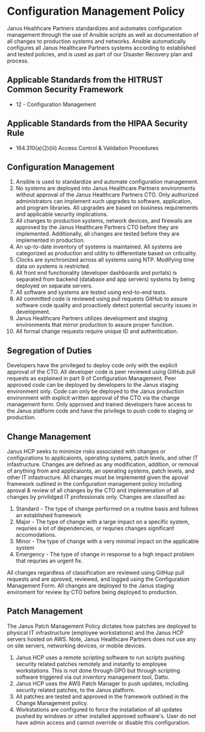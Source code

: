 # Configuration Management Policy

Janus Healthcare Partners standardizes and automates configuration management through the use of Ansible scripts as well as documentation of all changes to production systems and networks. Ansible automatically configures all Janus Healthcare Partners systems according to established and tested policies, and is used as part of our Disaster Recovery plan and process.

## Applicable Standards from the HITRUST Common Security Framework

* 12 - Configuration Management

## Applicable Standards from the HIPAA Security Rule

* 164.310(a)(2)(iii) Access Control & Validation Procedures

## Configuration Management

1. Ansible is used to standardize and automate configuration management.
2. No systems are deployed into Janus Healthcare Partners environments without approval of the Janus Healthcare Partners CTO.  Only authorized administrators can implement such upgrades to software, application, and program libraries.  All upgrades are based on business requirements and applicable security implications.
4. All changes to production systems, network devices, and firewalls are approved by the Janus Healthcare Partners CTO before they are implemented. Additionally, all changes are tested before they are implemented in production.
5. An up-to-date inventory of systems is maintained. All systems are categorized as production and utility to differentiate based on criticality.
6. Clocks are synchronized across all systems using NTP. Modifying time data on systems is restricted.
7. All front end functionality (developer dashboards and portals) is separated from backend (database and app servers) systems by being deployed on separate servers.
8. All software and systems are tested using end-to-end tests.
9. All committed code is reviewed using pull requests GitHub to assure software code quality and proactively detect potential security issues in development.
10. Janus Healthcare Partners utilizes development and staging environments that mirror production to assure proper function.
11. All formal change requests require unique ID and authentication.

## Segregation of Duties
Developers have the privileged to deploy code only with the explicit approval of the CTO.  All developer code is peer reviewed using GitHub pull requests as explained in part 9 of Configuration Management.  Peer approved code can be deployed by developers to the Janus staging environment only.  Code can only be deployed to the Janus production environment with explicit written approval of the CTO via the change management form.  Only approved and trained developers have access to the Janus platform code and have the privilege to push code to staging or production.

## Change Management
Janus HCP seeks to minimize risks associated with changes or configurations to applicaionts, operating systems, patch levels, and other IT infastructure.  Changes are defined as any modification, addition, or removal of anything from and applicaionts, an operating systems, patch levels, and other IT infastructure.  All changes must be implementd given the apoval framework outlined in the configuration management policy including aproval & review of all changes by the CTO and implemenation of all changes by privlidged IT professionals only.  Changes are classified as:

1. Standard - The type of change performed on a routine basis and follows an established framework
2. Major - The type of change with a large impact on a specific system, requries a lot of dependencies, or requries changes significant accomodations.
3. Minor - The type of change with a very minimal impact on the applicable system
4. Emergency - The type of change in response to a high impact problem that requries an urgent fix.

All changes regardless of classification are reviewed using GitHup pull requests and are aproved, reviewed, and logged using the Configuration Management Form.  All changes are deployed to the Janus staging enviroment for review by CTO before being deployed to production.

## Patch Management
The Janus Patch Management Policy dictates how patches are deployed to physical IT infrastructure (employee workstations) and the Janus HCP servers hosted on AWS.  Note, Janus Healthcare Partners does not use any on site servers, networking devices, or mobile devices.  

1. Janus HCP uses a remote scripting software to run scripts pushing security related patches remotely and instantly to employee workstations.  This is not done through GPO but through scripting software triggered via out inventory management tool, Datto.
2. Janus HCP uses the AWS Patch Manager to push updates, including security related patches, to the Janus platform.
3. All patches are tested and approved in the framework outlined in the Change Management policy.
4. Workstations are configured to force the installation of all updates pushed by windows or other installed approved software's.  User do not have admin access and cannot override or disable this configuration.


